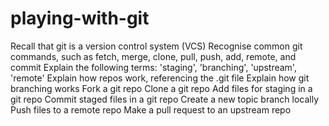 # playing-with-git

Recall that git is a version control system (VCS)
Recognise common git commands, such as fetch, merge, clone, pull, push, add, remote, and commit
Explain the following terms: 'staging', 'branching', 'upstream', 'remote'
Explain how repos work, referencing the .git file
Explain how git branching works
Fork a git repo
Clone a git repo
Add files for staging in a git repo
Commit staged files in a git repo
Create a new topic branch locally
Push files to a remote repo
Make a pull request to an upstream repo

